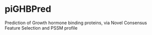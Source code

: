 # piGHBPred
Prediction of Growth hormone binding proteins, via Novel Consensus Feature Selection and PSSM profile
